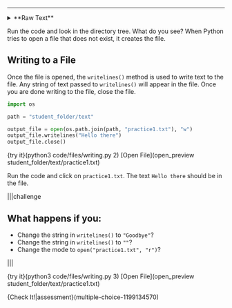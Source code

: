----------



<details><summary>**Raw Text**</summary>When writing to text files, Python outputs raw text. Raw text is the text that appears in a text editor. There is no special formatting or extra information attached to this text. Text in MS Word is not raw text. Raw text files have the extension `.txt`.</details>

Run the code and look in the directory tree. What do you see? When Python tries to open a file that does not exist, it creates the file.

## Writing to a File

Once the file is opened, the `writelines()` method is used to write text to the file. Any string of text passed to `writelines()` will appear in the file. Once you are done writing to the file, close the file.

```python
import os

path = "student_folder/text"

output_file = open(os.path.join(path, "practice1.txt"), "w")
output_file.writelines("Hello there")
output_file.close()
```

{try it}(python3 code/files/writing.py 2)
[Open File](open_preview student_folder/text/practice1.txt)

Run the code and click on `practice1.txt`. The text `Hello there` should be in the file.

|||challenge
## What happens if you:
* Change the string in `writelines()` to `"Goodbye"`?
* Change the string in `writelines()` to `""`?
* Change the mode to `open("practice1.txt", "r")`?

|||

{try it}(python3 code/files/writing.py 3)
[Open File](open_preview student_folder/text/practice1.txt)

{Check It!|assessment}(multiple-choice-1199134570)
